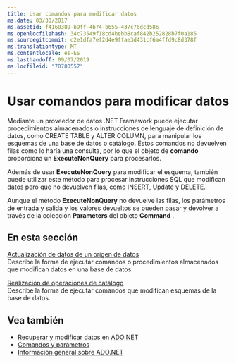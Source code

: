 ```yaml
---
title: Usar comandos para modificar datos
ms.date: 03/30/2017
ms.assetid: f4160389-b9ff-4b74-b655-437c76dcd586
ms.openlocfilehash: 34c73549f18cd4bebb8caf842b252828b7f0a185
ms.sourcegitcommit: d2e1dfa7ef2d4e9ffae3d431cf6a4ffd9c8d378f
ms.translationtype: MT
ms.contentlocale: es-ES
ms.lasthandoff: 09/07/2019
ms.locfileid: "70780557"
---
```

# <a name="using-commands-to-modify-data"></a>Usar comandos para modificar datos
Mediante un proveedor de datos .NET Framework puede ejecutar procedimientos almacenados o instrucciones de lenguaje de definición de datos, como CREATE TABLE y ALTER COLUMN, para manipular los esquemas de una base de datos o catálogo. Estos comandos no devuelven filas como lo haría una consulta, por lo que el objeto de **comando** proporciona un **ExecuteNonQuery** para procesarlos.  
  
 Además de usar **ExecuteNonQuery** para modificar el esquema, también puede utilizar este método para procesar instrucciones SQL que modifican datos pero que no devuelven filas, como INSERT, Update y DELETE.  
  
 Aunque el método **ExecuteNonQuery** no devuelve las filas, los parámetros de entrada y salida y los valores devueltos se pueden pasar y devolver a través de la colección **Parameters** del objeto **Command** .  
  
## <a name="in-this-section"></a>En esta sección  
 [Actualización de datos de un origen de datos](updating-data-in-a-data-source.md)  
 Describe la forma de ejecutar comandos o procedimientos almacenados que modifican datos en una base de datos.  
  
 [Realización de operaciones de catálogo](performing-catalog-operations.md)  
 Describe la forma de ejecutar comandos que modifican esquemas de la base de datos.  
  
## <a name="see-also"></a>Vea también

- [Recuperar y modificar datos en ADO.NET](retrieving-and-modifying-data.md)
- [Comandos y parámetros](commands-and-parameters.md)
- [Información general sobre ADO.NET](ado-net-overview.md)
